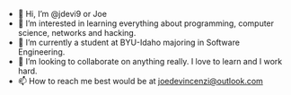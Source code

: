 - 👋 Hi, I’m @jdevi9 or Joe
- 👀 I’m interested in learning everything about programming, computer science, networks and hacking.
- 🌱 I’m currently a student at BYU-Idaho majoring in Software Engineering.
- 💞️ I’m looking to collaborate on anything really. I love to learn and I work hard.
- 📫 How to reach me best would be at joedevincenzi@outlook.com


